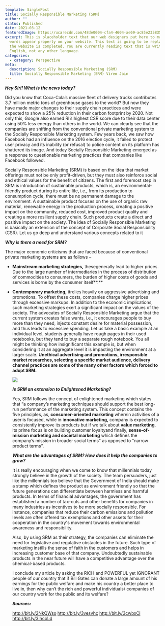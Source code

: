 ```yaml
---
template: SinglePost
title: Socially Responsible Marketing (SRM)
author: ""
status: Published
date: 2021-03-12
featuredImage: https://ucarecdn.com/48de0604-cfa4-4604-ae69-ac85e235835c/-/crop/980x758/0,242/-/preview/
excerpt: This is placeholder text that our web designers put here to make sure
  words appear properly on your website. This text is going to be replaced once
  the website is completed. You are currently reading text that is written in
  English, not any other language.
categories:
  - category: Perspective
meta:
  description: Socially Responsible Marketing (SRM)
  title: Socially Responsible Marketing (SRM) Viren Jain
---
```

***Hey Siri! What is the news today?***

Did you know that Coca-Cola’s massive fleet of delivery trucks contributes 3.7 million metric tons of greenhouse gases to the world? But now they have made major changes to their supply chain practices and were expected to show a 25% reduction in their carbon footprint by 2020. Not only this, Google also earned RI’s highest CSR score due to their data center using 50% less energy than others in the world. We can clearly see that the companies are shifting from the conventional private marketing system to the Socially Responsible Marketing system. Few years back, we saw how Facebook had an influence on the 2016 election cycle, it failed to protect user privacy and its inability (or refusal) to police content on its platform has shattered its image. And today Socially Responsible Marketing emerged as a response to questionable marketing practices that companies like Facebook followed.

Socially Responsible Marketing (SRM) is based on the idea that market offerings must not be only profit-driven, but they must also reinforce social and ethical values for the benefit of citizens. The first and foremost step in SRM is introduction of sustainable products, which is, an environmental-friendly product during its entire life, i.e., from its production to consumption cycle, there must be no permanent damage to the environment. A sustainable product focuses on the use of organic raw material, renewable energy in the production process, creating a positive impact on the community, reduced cost, improved product quality and creating a more resilient supply chain. Such products create a direct and positive impact on the society. The idea of Socially Responsible Marketing is basically an extension of the concept of Corporate Social Responsibility (CSR). Let us go deep and understand various concepts related to it

***Why is there a need for SRM?***

The major economic criticisms that are faced because of conventional private marketing systems are as follows –

* **Mainstream marketing strategies,** thesegenerally lead to higher prices. Due to the large number of intermediaries in the process of distribution of commodities to consumers, the burden of higher costs of goods and services is borne by the consumer itself**.**
* **Contemporary marketing,** itrelies heavily on aggressive advertising and promotions. To offset these costs, companies charge higher prices through excessive markups. In addition to the economic implications, such marketing strategies exert a significant impact on the values of the society. The advocates of Socially Responsible Marketing argue that the current system creates false wants, i.e., it encourages people to buy more than they need, injects constant desire for material possession, and thus leads to excessive spending. Let us take a basic example at an individual level, students generally have rough pages in their used notebooks, but they tend to buy a separate rough notebook. You all might be thinking how insignificant this example is, but when considering it at an aggregate level it is impacting the environment at a larger scale. **Unethical advertising and promotions, irresponsible market researches, selecting a specific market audience, delivery channel practices are some of the many other factors which forced to adopt SRM.**

  ![](https://ucarecdn.com/a0757ef4-873a-4022-a7bc-460e46d9f28a/)

  ***Is SRM an extension to Enlightened Marketing?***

  Yes, SRM follows the concept of enlightened marketing which states that “a company’s marketing techniques should support the best long-run performance of the marketing system. This concept contains the five principles, as, **consumer-oriented marketing** wherein activities of a user is focused, while in **innovative marketing,** company is expected to consistently improve its products but if we talk about **value marketing**, its prime focus is on building customer loyaltyand finally, **sense-of-mission marketing and societal marketing** which defines the company’s mission in broader social terms" as opposed to "narrow product terms”.

  ***What are the advantages of SRM? How does it help the companies to grow?***

  It is really encouraging when we come to know that millennials today strongly believe in the growth of the society. The team persuaders, just like the millennials too believe that the Government of India should make a stamp which defines the product as environment friendly so that the future generations can differentiate between harmless and harmful products. In terms of financial advantages, the government has established a number of tax-cuts and other benefits for companies in many industries as incentives to be more socially responsible. For instance, companies that reduce their carbon emissions and pollution levels are often offered tax exemptions and other assets for their cooperation in the country's movement towards environmental awareness and responsibility.

  Also, by using SRM as their strategy, the companies can eliminate the need for legislative and regulative obstacles in the future. Such type of marketing instills the sense of faith in the customers and helps in increasing customer base of that company. Undoubtedly sustainable products in the near future will have a competitive advantage over the chemical-based products.

  I conclude my article by asking the RICH and POWERFUL yet IGNORANT people of our country that if Bill Gates can donate a large amount of his earnings for the public welfare and make his country a better place to live in, then why can’t the rich and powerful individuals/ companies of our country work for the public and its welfare?

  ***Sources:***

  <http://bit.ly/2NkQWso>
  <http://bit.ly/3vesvhc>
  <http://bit.ly/3cwbxCi>
  <http://bit.ly/3lhcoLd>